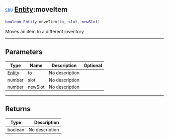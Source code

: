 ## <img src="../../.gitbook/assets/server.png" width="24" height=24 /> [Entity](https://iaswiki.rawr.dev/readme/entity):moveItem

```lua
boolean Entity:moveItem(to, slot, newSlot)
```

Moves an item to a different inventory

------
## Parameters

| Type   | Name | Description | Optional |
| ------ | ---- | ----------- | -------: |
| [Entity](https://iaswiki.rawr.dev/readme/entity) | to | No description |  |
| number | slot | No description |  |
| number | newSlot | No description |  |


------
## Returns

| Type   | Description |
| ------ | ----------: |
| boolean | No description |

